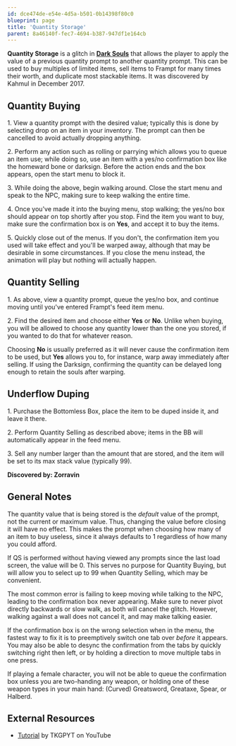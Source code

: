 ```yaml
---
id: dce474de-e54e-4d5a-b501-0b14398f80c0
blueprint: page
title: 'Quantity Storage'
parent: 8a46140f-fec7-4694-b387-947df1e164cb
---
```

**Quantity Storage** is a glitch in **[Dark Souls](/darksouls)** that allows the player to apply the value of a previous quantity prompt to another quantity prompt. This can be used to buy multiples of limited items, sell items to Frampt for many times their worth, and duplicate most stackable items. It was discovered by Kahmul in December 2017.

## Quantity Buying

1\. View a quantity prompt with the desired value; typically this is done by selecting drop on an item in your inventory. The prompt can then be cancelled to avoid actually dropping anything.

2\. Perform any action such as rolling or parrying which allows you to queue an item use; while doing so, use an item with a yes/no confirmation box like the homeward bone or darksign. Before the action ends and the box appears, open the start menu to block it.

3\. While doing the above, begin walking around. Close the start menu and speak to the NPC, making sure to keep walking the entire time.

4\. Once you've made it into the buying menu, stop walking; the yes/no box should appear on top shortly after you stop. Find the item you want to buy, make sure the confirmation box is on **Yes**, and accept it to buy the items.

5\. Quickly close out of the menus. If you don't, the confirmation item you used will take effect and you'll be warped away, although that may be desirable in some circumstances. If you close the menu instead, the animation will play but nothing will actually happen.

## Quantity Selling

1\. As above, view a quantity prompt, queue the yes/no box, and continue moving until you've entered Frampt's feed item menu.

2\. Find the desired item and choose either **Yes** or **No**. Unlike when buying, you will be allowed to choose any quantity lower than the one you stored, if you wanted to do that for whatever reason.

Choosing **No** is usually preferred as it will never cause the confirmation item to be used, but **Yes** allows you to, for instance, warp away immediately after selling. If using the Darksign, confirming the quantity can be delayed long enough to retain the souls after warping.

## Underflow Duping

1\. Purchase the Bottomless Box, place the item to be duped inside it, and leave it there.

2\. Perform Quantity Selling as described above; items in the BB will automatically appear in the feed menu.

3\. Sell any number larger than the amount that are stored, and the item will be set to its max stack value (typically 99).

**Discovered by: Zorravin**

## General Notes

The quantity value that is being stored is the _default_ value of the prompt, not the current or maximum value. Thus, changing the value before closing it will have no effect. This makes the prompt when choosing how many of an item to buy useless, since it always defaults to 1 regardless of how many you could afford.

If QS is performed without having viewed any prompts since the last load screen, the value will be 0. This serves no purpose for Quantity Buying, but will allow you to select up to 99 when Quantity Selling, which may be convenient.

The most common error is failing to keep moving while talking to the NPC, leading to the confirmation box never appearing. Make sure to never pivot directly backwards or slow walk, as both will cancel the glitch. However, walking against a wall does not cancel it, and may make talking easier.

If the confirmation box is on the wrong selection when in the menu, the fastest way to fix it is to preemptively switch one tab over _before_ it appears. You may also be able to desync the confirmation from the tabs by quickly switching right then left, or by holding a direction to move multiple tabs in one press.

If playing a female character, you will not be able to queue the confirmation box unless you are two-handing any weapon, or holding one of these weapon types in your main hand: (Curved) Greatsword, Greataxe, Spear, or Halberd.

## External Resources

- [Tutorial](//www.youtube.com/watch?v=xPuRVj4B2jc) by TKGPYT on YouTube
